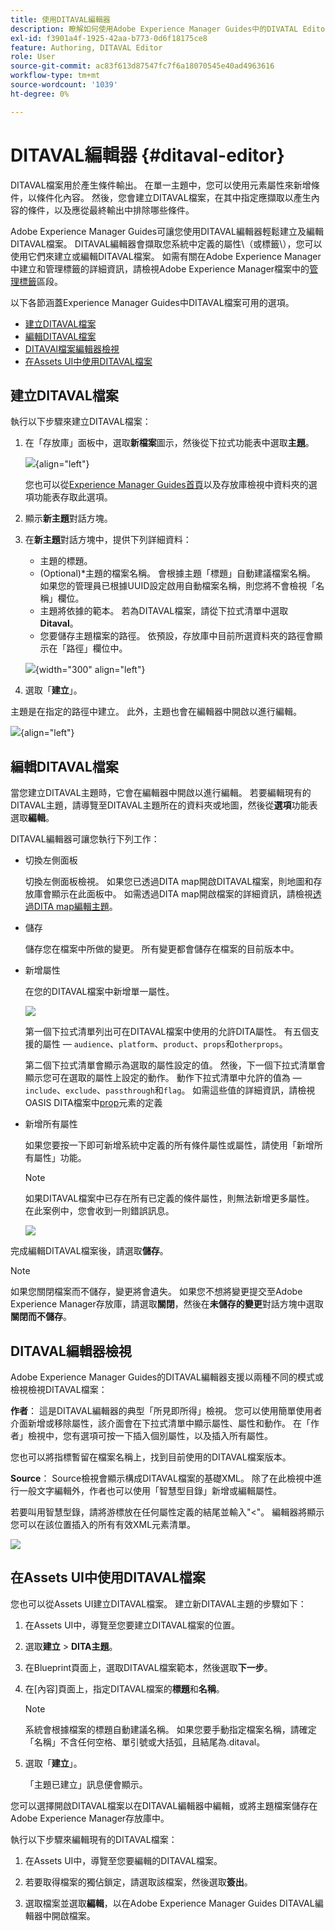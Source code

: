 ```yaml
---
title: 使用DITAVAL編輯器
description: 瞭解如何使用Adobe Experience Manager Guides中的DIVATAL Editor建立和編輯DITAVAL檔案。 瞭解DITAVAL編輯器如何在製作和來源檢視中支援DITAVAL檔案。
exl-id: f3901a4f-1925-42aa-b773-0d6f18175ce8
feature: Authoring, DITAVAL Editor
role: User
source-git-commit: ac83f613d87547fc7f6a18070545e40ad4963616
workflow-type: tm+mt
source-wordcount: '1039'
ht-degree: 0%

---
```


# DITAVAL編輯器 {#ditaval-editor}

DITAVAL檔案用於產生條件輸出。 在單一主題中，您可以使用元素屬性來新增條件，以條件化內容。 然後，您會建立DITAVAL檔案，在其中指定應擷取以產生內容的條件，以及應從最終輸出中排除哪些條件。

Adobe Experience Manager Guides可讓您使用DITAVAL編輯器輕鬆建立及編輯DITAVAL檔案。 DITAVAL編輯器會擷取您系統中定義的屬性\（或標籤\），您可以使用它們來建立或編輯DITAVAL檔案。 如需有關在Adobe Experience Manager中建立和管理標籤的詳細資訊，請檢視Adobe Experience Manager檔案中的[管理標籤](https://experienceleague.adobe.com/docs/experience-manager-cloud-service/sites/authoring/features/tags.html?lang=en)區段。

以下各節涵蓋Experience Manager Guides中DITAVAL檔案可用的選項。

- [建立DITAVAL檔案](#create-ditaval-file)
- [編輯DITAVAL檔案](#edit-ditaval-file)
- [DITAVAl檔案編輯器檢視](#ditaval-editor-views)
- [在Assets UI中使用DITAVAL檔案](#working-with-ditaval-files-in-the-assets-ui)

## 建立DITAVAL檔案

執行以下步驟來建立DITAVAL檔案：

1. 在「存放庫」面板中，選取&#x200B;**新檔案**&#x200B;圖示，然後從下拉式功能表中選取&#x200B;**主題**。

   ![](images/new-file-option.png){align="left"}

   您也可以從[Experience Manager Guides首頁](./intro-home-page.md)以及存放庫檢視中資料夾的選項功能表存取此選項。

2. 顯示&#x200B;**新主題**&#x200B;對話方塊。

3. 在&#x200B;**新主題**&#x200B;對話方塊中，提供下列詳細資料：
   - 主題的標題。
   - \(Optional\)*主題的檔案名稱。 會根據主題「標題」自動建議檔案名稱。 如果您的管理員已根據UUID設定啟用自動檔案名稱，則您將不會檢視「名稱」欄位。
   - 主題將依據的範本。 若為DITAVAL檔案，請從下拉式清單中選取&#x200B;**Ditaval**。
   - 您要儲存主題檔案的路徑。 依預設，存放庫中目前所選資料夾的路徑會顯示在「路徑」欄位中。

   ![](images/new-topic-dialog-ditaval.png){width="300" align="left"}


4. 選取「**建立**」。

主題是在指定的路徑中建立。 此外，主題也會在編輯器中開啟以進行編輯。

![](images/ditaval-file-editor.png){align="left"}

## 編輯DITAVAL檔案

當您建立DITAVAL主題時，它會在編輯器中開啟以進行編輯。 若要編輯現有的DITAVAL主題，請導覽至DITAVAL主題所在的資料夾或地圖，然後從&#x200B;**選項**&#x200B;功能表選取&#x200B;**編輯**。

DITAVAL編輯器可讓您執行下列工作：

- 切換左側面板

  切換左側面板檢視。 如果您已透過DITA map開啟DITAVAL檔案，則地圖和存放庫會顯示在此面板中。 如需透過DITA map開啟檔案的詳細資訊，請檢視[透過DITA map編輯主題](map-editor-advanced-map-editor.md#id17ACJ0F0FHS)。

- 儲存

  儲存您在檔案中所做的變更。 所有變更都會儲存在檔案的目前版本中。

- 新增屬性

  在您的DITAVAL檔案中新增單一屬性。

  ![](images/ditaval-editor-props-new.png)

  第一個下拉式清單列出可在DITAVAL檔案中使用的允許DITA屬性。 有五個支援的屬性 — `audience`、`platform`、`product`、`props`和`otherprops`。

  第二個下拉式清單會顯示為選取的屬性設定的值。 然後，下一個下拉式清單會顯示您可在選取的屬性上設定的動作。 動作下拉式清單中允許的值為 — `include`、`exclude`、`passthrough`和`flag`。 如需這些值的詳細資訊，請檢視OASIS DITA檔案中[prop](http://docs.oasis-open.org/dita/dita/v1.3/errata01/os/complete/part3-all-inclusive/langRef/ditaval/ditaval-prop.html#ditaval-prop)元素的定義

- 新增所有屬性

  如果您要按一下即可新增系統中定義的所有條件屬性或屬性，請使用「新增所有屬性」功能。

  >[!NOTE]
  >
  > 如果DITAVAL檔案中已存在所有已定義的條件屬性，則無法新增更多屬性。 在此案例中，您會收到一則錯誤訊息。

  ![](images/ditaval-all-props-new.png)

完成編輯DITAVAL檔案後，請選取&#x200B;**儲存**。

>[!NOTE]
>
> 如果您關閉檔案而不儲存，變更將會遺失。 如果您不想將變更提交至Adobe Experience Manager存放庫，請選取&#x200B;**關閉**，然後在&#x200B;**未儲存的變更**&#x200B;對話方塊中選取&#x200B;**關閉而不儲存**。

## DITAVAL編輯器檢視

Adobe Experience Manager Guides的DITAVAL編輯器支援以兩種不同的模式或檢視檢視DITAVAL檔案：

**作者**：   這是DITAVAL編輯器的典型「所見即所得」檢視。 您可以使用簡單使用者介面新增或移除屬性，該介面會在下拉式清單中顯示屬性、屬性和動作。 在「作者」檢視中，您有選項可按一下插入個別屬性，以及插入所有屬性。

您也可以將指標暫留在檔案名稱上，找到目前使用的DITAVAL檔案版本。

**Source**：   Source檢視會顯示構成DITAVAL檔案的基礎XML。 除了在此檢視中進行一般文字編輯外，作者也可以使用「智慧型目錄」新增或編輯屬性。

若要叫用智慧型錄，請將游標放在任何屬性定義的結尾並輸入&quot;&lt;&quot;。 編輯器將顯示您可以在該位置插入的所有有效XML元素清單。

![](images/ditaval-source-view-new.png)


## 在Assets UI中使用DITAVAL檔案

您也可以從Assets UI建立DITAVAL檔案。 建立新DITAVAL主題的步驟如下：

1. 在Assets UI中，導覽至您要建立DITAVAL檔案的位置。

1. 選取&#x200B;**建立** \> **DITA主題**。

1. 在Blueprint頁面上，選取DITAVAL檔案範本，然後選取&#x200B;**下一步**。

1. 在[內容]頁面上，指定DITAVAL檔案的&#x200B;**標題**&#x200B;和&#x200B;**名稱**。

   >[!NOTE]
   >
   > 系統會根據檔案的標題自動建議名稱。 如果您要手動指定檔案名稱，請確定「名稱」不含任何空格、單引號或大括弧，且結尾為.ditaval。

1. 選取「**建立**」。

   「主題已建立」訊息便會顯示。

您可以選擇開啟DITAVAL檔案以在DITAVAL編輯器中編輯，或將主題檔案儲存在Adobe Experience Manager存放庫中。

執行以下步驟來編輯現有的DITAVAL檔案：

1. 在Assets UI中，導覽至您要編輯的DITAVAL檔案。

1. 若要取得檔案的獨佔鎖定，請選取該檔案，然後選取&#x200B;**簽出**。

1. 選取檔案並選取&#x200B;**編輯**，以在Adobe Experience Manager Guides DITAVAL編輯器中開啟檔案。



